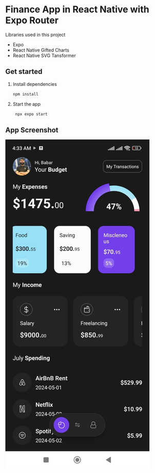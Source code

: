 # Finance App in React Native with Expo Router 

Libraries used in this project

- Expo
- React Native Gifted Charts
- React Native SVG Tansformer


## Get started

1. Install dependencies

   ```bash
   npm install
   ```

2. Start the app

   ```bash
    npx expo start
   ```

## App Screenshot
![Finance App in React Native with Expo Router](./ui.jpeg)



